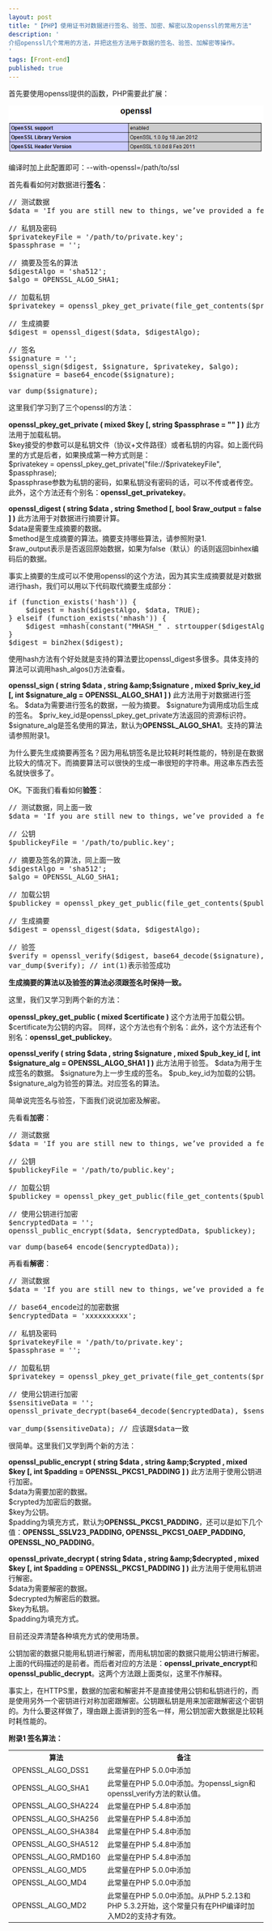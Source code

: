 ```yaml
---
layout: post
title: "【PHP】使用证书对数据进行签名、验签、加密、解密以及openssl的常用方法"
description: '
介绍openssl几个常用的方法，并把这些方法用于数据的签名、验签、加解密等操作。
'
tags: [Front-end]
published: true
---
```

首先要使用openssl提供的函数，PHP需要此扩展：

<img src="/images/2013/04/php_openssl.png" alt="" />

编译时加上此配置即可：--with-openssl=/path/to/ssl

首先看看如何对数据进行<b>签名</b>：

<pre class="brush: php; gutter: true; first-line: 1; ">
// 测试数据
$data = 'If you are still new to things, we’ve provided a few walkthroughs to get you started.';

// 私钥及密码
$privatekeyFile = '/path/to/private.key';
$passphrase = '';

// 摘要及签名的算法
$digestAlgo = 'sha512';
$algo = OPENSSL_ALGO_SHA1;

// 加载私钥
$privatekey = openssl_pkey_get_private(file_get_contents($privatekeyFile), $passphrase);

// 生成摘要
$digest = openssl_digest($data, $digestAlgo);

// 签名
$signature = '';
openssl_sign($digest, $signature, $privatekey, $algo);
$signature = base64_encode($signature);

var_dump($signature);
</pre>

这里我们学习到了三个openssl的方法：

<b>openssl_pkey_get_private ( mixed $key [, string $passphrase = "" ] )</b>
此方法用于加载私钥。<br />
$key接受的参数可以是私钥文件（协议+文件路径）或者私钥的内容。如上面代码里的方式是后者，如果换成第一种方式则是：<br />
$privatekey = openssl_pkey_get_private("file://$privatekeyFile", $passphrase);<br />
$passphrase参数为私钥的密码，如果私钥没有密码的话，可以不传或者传空。
此外，这个方法还有个别名：<b>openssl_get_privatekey</b>。

<b>openssl_digest ( string $data , string $method [, bool $raw_output = false ] )</b>
此方法用于对数据进行摘要计算。<br />
$data是需要生成摘要的数据。<br />
$method是生成摘要的算法。摘要支持哪些算法，请参照附录1.<br />
$raw_output表示是否返回原始数据，如果为false（默认）的话则返回binhex编码后的数据。

事实上摘要的生成可以不使用openssl的这个方法，因为其实生成摘要就是对数据进行hash，我们可以用以下代码取代摘要生成部分：
<pre class="brush:php;gutter:true;first-line:1;">
if (function_exists('hash')) {
    $digest = hash($digestAlgo, $data, TRUE);
} elseif (function_exists('mhash')) {
    $digest =mhash(constant("MHASH_" . strtoupper($digestAlgo)), $data);
}
$digest = bin2hex($digest);
</pre>
使用hash方法有个好处就是支持的算法要比openssl_digest多很多。具体支持的算法可以调用hash_algos()方法查看。

<b>openssl_sign ( string $data , string &amp;$signature , mixed $priv_key_id [, int $signature_alg = OPENSSL_ALGO_SHA1 ] )</b>
此方法用于对数据进行签名。
$data为需要进行签名的数据，一般为摘要。
$signature为调用成功后生成的签名。
$priv_key_id是openssl_pkey_get_private方法返回的资源标识符。
$signature_alg是签名使用的算法，默认为<b>OPENSSL_ALGO_SHA1</b>。支持的算法请参照附录1。

为什么要先生成摘要再签名？因为用私钥签名是比较耗时耗性能的，特别是在数据比较大的情况下。而摘要算法可以很快的生成一串很短的字符串。用这串东西去签名就快很多了。

OK。下面我们看看如何<b>验签</b>：

<pre class="brush:php;gutter:true;first-line:1;">
// 测试数据，同上面一致
$data = 'If you are still new to things, we’ve provided a few walkthroughs to get you started.';

// 公钥
$publickeyFile = '/path/to/public.key';

// 摘要及签名的算法，同上面一致
$digestAlgo = 'sha512';
$algo = OPENSSL_ALGO_SHA1;

// 加载公钥
$publickey = openssl_pkey_get_public(file_get_contents($publickeyFile));

// 生成摘要
$digest = openssl_digest($data, $digestAlgo);

// 验签
$verify = openssl_verify($digest, base64_decode($signature), $publickey, $algo);
var_dump($verify); // int(1)表示验签成功
</pre>

<p><b>生成摘要的算法以及验签的算法必须跟签名时保持一致。</b></p>

这里，我们又学习到两个新的方法：

<b>openssl_pkey_get_public ( mixed $certificate )</b>
这个方法用于加载公钥。<br />
$certificate为公钥的内容。
同样，这个方法也有个别名：此外，这个方法还有个别名：<b>openssl_get_publickey</b>。

<b>openssl_verify ( string $data , string $signature , mixed $pub_key_id [, int $signature_alg = OPENSSL_ALGO_SHA1 ] )</b>
此方法用于验签。
$data为用于生成签名的数据。
$signature为上一步生成的签名。
$pub_key_id为加载的公钥。
$signature_alg为验签的算法。对应签名的算法。

简单说完签名与验签，下面我们说说加密及解密。

先看看<b>加密</b>：

<pre class="brush:php;gutter:true;first-line:1;">
// 测试数据
$data = 'If you are still new to things, we’ve provided a few walkthroughs to get you started.';

// 公钥
$publickeyFile = '/path/to/public.key';

// 加载公钥
$publickey = openssl_pkey_get_public(file_get_contents($publickeyFile));

// 使用公钥进行加密
$encryptedData = '';
openssl_public_encrypt($data, $encryptedData, $publickey);

var_dump(base64_encode($encryptedData));
</pre>

再看看<b>解密</b>：

<pre class="brush:php;gutter:true;first-line:1;">
// 测试数据
$data = 'If you are still new to things, we’ve provided a few walkthroughs to get you started.';

// base64_encode过的加密数据
$encryptedData = 'xxxxxxxxxx';

// 私钥及密码
$privatekeyFile = '/path/to/private.key';
$passphrase = '';

// 加载私钥
$privatekey = openssl_pkey_get_private(file_get_contents($privatekeyFile), $passphrase);

// 使用公钥进行加密
$sensitiveData = '';
openssl_private_decrypt(base64_decode($encryptedData), $sensitiveData, $privatekey);

var_dump($sensitiveData); // 应该跟$data一致
</pre>

很简单。这里我们又学到两个新的方法：

<b>openssl_public_encrypt ( string $data , string &amp;$crypted , mixed $key [, int $padding = OPENSSL_PKCS1_PADDING ] )</b>
此方法用于使用公钥进行加密。<br />
$data为需要加密的数据。<br />
$crypted为加密后的数据。<br />
$key为公钥。<br />
$padding为填充方式，默认为<b>OPENSSL_PKCS1_PADDING</b>，还可以是如下几个值：<b>OPENSSL_SSLV23_PADDING, OPENSSL_PKCS1_OAEP_PADDING, OPENSSL_NO_PADDING</b>。

<b>openssl_private_decrypt ( string $data , string &amp;$decrypted , mixed $key [, int $padding = OPENSSL_PKCS1_PADDING ] )</b>
此方法用于使用私钥进行解密。<br />
$data为需要解密的数据。<br />
$decrypted为解密后的数据。<br />
$key为私钥。<br />
$padding为填充方式。

目前还没弄清楚各种填充方式的使用场景。

公钥加密的数据只能用私钥进行解密，而用私钥加密的数据只能用公钥进行解密。上面的代码描述的是前者。而后者对应的方法是：<b>openssl_private_encrypt</b>和<b>openssl_public_decrypt</b>。这两个方法跟上面类似，这里不作解释。

事实上，在HTTPS里，数据的加密和解密并不是直接使用公钥和私钥进行的，而是使用另外一个密钥进行对称加密跟解密。公钥跟私钥是用来加密跟解密这个密钥的。为什么要这样做了，理由跟上面讲到的签名一样，用公钥加密大数据是比较耗时耗性能的。

<b>附录1 签名算法：</b>
<table>
    <tr>
        <th>算法</th>
        <th>备注</th>
    </tr>
    <tr>
        <td>OPENSSL_ALGO_DSS1</td>
        <td>此常量在PHP 5.0.0中添加</td>
    </tr>
    <tr>
        <td>OPENSSL_ALGO_SHA1</td>
        <td>此常量在PHP 5.0.0中添加。为openssl_sign和openssl_verify方法的默认值。</td>
    </tr>
    <tr>
        <td>OPENSSL_ALGO_SHA224</td>
        <td>此常量在PHP 5.4.8中添加</td>
    </tr>
    <tr>
        <td>OPENSSL_ALGO_SHA256</td>
        <td>此常量在PHP 5.4.8中添加</td>
    </tr>
    <tr>
        <td>OPENSSL_ALGO_SHA384</td>
        <td>此常量在PHP 5.4.8中添加</td>
    </tr>
    <tr>
        <td>OPENSSL_ALGO_SHA512</td>
        <td>此常量在PHP 5.4.8中添加</td>
    </tr>
    <tr>
        <td>OPENSSL_ALGO_RMD160</td>
        <td>此常量在PHP 5.4.8中添加</td>
    </tr>
    <tr>
        <td>OPENSSL_ALGO_MD5</td>
        <td>此常量在PHP 5.0.0中添加</td>
    </tr>
    <tr>
        <td>OPENSSL_ALGO_MD4</td>
        <td>此常量在PHP 5.0.0中添加</td>
    </tr>
    <tr>
        <td>OPENSSL_ALGO_MD2</td>
        <td>此常量在PHP 5.0.0中添加。从PHP 5.2.13和PHP 5.3.2开始，这个常量只有在PHP编译时加入MD2的支持才有效。</td>
    </tr>
</table>